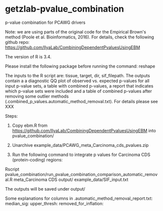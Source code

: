 # getzlab-pvalue_combination
p-value combination for PCAWG drivers

Note: we are using parts of the original code for the Empirical Brown's method (Poole et al. Bioinformatics, 2016). For details, check the following github repo: https://github.com/IlyaLab/CombiningDependentPvaluesUsingEBM

The version of R is 3.4.

Please install the following package before running the command: reshape

The inputs to the R script are: tissue, target, dir, sif_filepath.
The outputs contain a a diagnostic QQ plot of observed vs. expected p-values for all input p-value sets, a table with combined p-values, a report that indicates which p-value sets were included and a table of combined p-values after removing some outlier methods (.combined_p_values.automatic_method_removal.txt). For details please see XXX

Steps:

1. Copy ebm.R from https://github.com/IlyaLab/CombiningDependentPvaluesUsingEBM into pvalue_combination/

2. Unarchive example_data/PCAWG_meta_Carcinoma_cds_pvalues.zip

3. Run the following command to integrate p values for Carcinoma CDS (protein-coding) regions:

Rscript pvalue_combination/run_pvalue_combination_comparison_automatic_removal.R meta_Carcinoma CDS output/ example_data/SIF_input.txt

The outputs will be saved under output/ 

Some explanations for columns in .automatic_method_removal_report.txt:
median_sig:
upper_thresh:
removed_for_inflation:
